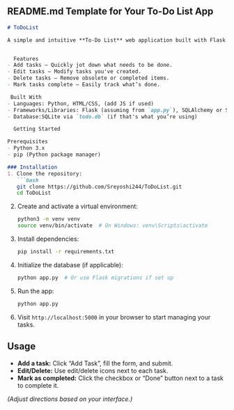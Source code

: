 

## README.md Template for Your To-Do List App

````markdown
# ToDoList

A simple and intuitive **To-Do List** web application built with Flask (or specify your framework) that lets users manage daily tasks with ease.


  Features
- Add tasks — Quickly jot down what needs to be done.
- Edit tasks — Modify tasks you've created.
- Delete tasks — Remove obsolete or completed items.
- Mark tasks complete — Easily track what’s done.

 Built With
- Languages: Python, HTML/CSS, (add JS if used)  
- Frameworks/Libraries: Flask (assuming from `app.py`), SQLAlchemy or SQLite (if using `todo.db`), Bootstrap (if any front-end framework)  
- Database:SQLite via `todo.db` (if that's what you’re using)  

  Getting Started

Prerequisites
- Python 3.x  
- pip (Python package manager)

### Installation
1. Clone the repository:
   ```bash
   git clone https://github.com/Sreyoshi244/ToDoList.git
   cd ToDoList
````

2. Create and activate a virtual environment:

   ```bash
   python3 -m venv venv
   source venv/bin/activate  # On Windows: venv\Scripts\activate
   ```
3. Install dependencies:

   ```bash
   pip install -r requirements.txt
   ```
4. Initialize the database (if applicable):

   ```bash
   python app.py  # Or use Flask migrations if set up
   ```
5. Run the app:

   ```bash
   python app.py
   ```
6. Visit `http://localhost:5000` in your browser to start managing your tasks.

## Usage

* **Add a task:** Click “Add Task”, fill the form, and submit.
* **Edit/Delete:** Use edit/delete icons next to each task.
* **Mark as completed:** Click the checkbox or “Done” button next to a task to complete it.

*(Adjust directions based on your interface.)*

